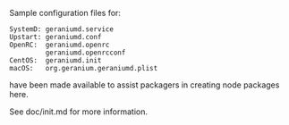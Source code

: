 Sample configuration files for:
```
SystemD: geraniumd.service
Upstart: geraniumd.conf
OpenRC:  geraniumd.openrc
         geraniumd.openrcconf
CentOS:  geraniumd.init
macOS:   org.geranium.geraniumd.plist
```
have been made available to assist packagers in creating node packages here.

See doc/init.md for more information.
